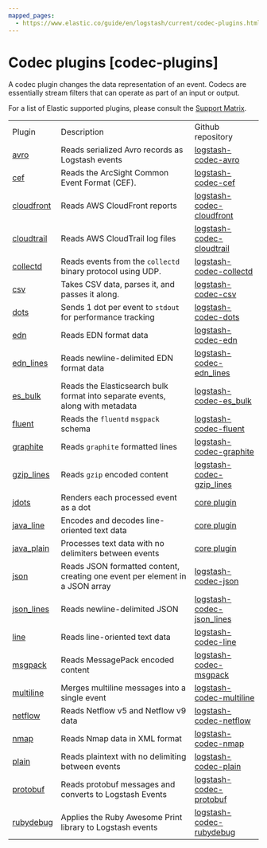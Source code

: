 ```yaml
---
mapped_pages:
  - https://www.elastic.co/guide/en/logstash/current/codec-plugins.html
---
```


# Codec plugins [codec-plugins]

A codec plugin changes the data representation of an event. 
Codecs are essentially stream filters that can operate as part of an input or output.

For a list of Elastic supported plugins, please consult the [Support Matrix](https://www.elastic.co/support/matrix#show_logstash_plugins).

|     |     |     |
| --- | --- | --- |
| Plugin | Description | Github repository |
| [avro](plugins-codecs-avro.md) | Reads serialized Avro records as Logstash events | [logstash-codec-avro](https://github.com/logstash-plugins/logstash-codec-avro) |
| [cef](plugins-codecs-cef.md) | Reads the ArcSight Common Event Format (CEF). | [logstash-codec-cef](https://github.com/logstash-plugins/logstash-codec-cef) |
| [cloudfront](plugins-codecs-cloudfront.md) | Reads AWS CloudFront reports | [logstash-codec-cloudfront](https://github.com/logstash-plugins/logstash-codec-cloudfront) |
| [cloudtrail](plugins-codecs-cloudtrail.md) | Reads AWS CloudTrail log files | [logstash-codec-cloudtrail](https://github.com/logstash-plugins/logstash-codec-cloudtrail) |
| [collectd](plugins-codecs-collectd.md) | Reads events from the `collectd` binary protocol using UDP. | [logstash-codec-collectd](https://github.com/logstash-plugins/logstash-codec-collectd) |
| [csv](plugins-codecs-csv.md) | Takes CSV data, parses it, and passes it along. | [logstash-codec-csv](https://github.com/logstash-plugins/logstash-codec-csv) |
| [dots](plugins-codecs-dots.md) | Sends 1 dot per event to `stdout` for performance tracking | [logstash-codec-dots](https://github.com/logstash-plugins/logstash-codec-dots) |
| [edn](plugins-codecs-edn.md) | Reads EDN format data | [logstash-codec-edn](https://github.com/logstash-plugins/logstash-codec-edn) |
| [edn_lines](plugins-codecs-edn_lines.md) | Reads newline-delimited EDN format data | [logstash-codec-edn_lines](https://github.com/logstash-plugins/logstash-codec-edn_lines) |
| [es_bulk](plugins-codecs-es_bulk.md) | Reads the Elasticsearch bulk format into separate events, along with metadata | [logstash-codec-es_bulk](https://github.com/logstash-plugins/logstash-codec-es_bulk) |
| [fluent](plugins-codecs-fluent.md) | Reads the `fluentd` `msgpack` schema | [logstash-codec-fluent](https://github.com/logstash-plugins/logstash-codec-fluent) |
| [graphite](plugins-codecs-graphite.md) | Reads `graphite` formatted lines | [logstash-codec-graphite](https://github.com/logstash-plugins/logstash-codec-graphite) |
| [gzip_lines](plugins-codecs-gzip_lines.md) | Reads `gzip` encoded content | [logstash-codec-gzip_lines](https://github.com/logstash-plugins/logstash-codec-gzip_lines) |
| [jdots](plugins-codecs-jdots.md) | Renders each processed event as a dot | [core plugin](https://github.com/elastic/logstash/blob/master/logstash-core/src/main/java/org/logstash/plugins/codecs/Dots.java) |
| [java_line](plugins-codecs-java_line.md) | Encodes and decodes line-oriented text data | [core plugin](https://github.com/elastic/logstash/blob/master/logstash-core/src/main/java/org/logstash/plugins/codecs/Line.java) |
| [java_plain](plugins-codecs-java_plain.md) | Processes text data with no delimiters between events | [core plugin](https://github.com/elastic/logstash/blob/master/logstash-core/src/main/java/org/logstash/plugins/codecs/Plain.java) |
| [json](plugins-codecs-json.md) | Reads JSON formatted content, creating one event per element in a JSON array | [logstash-codec-json](https://github.com/logstash-plugins/logstash-codec-json) |
| [json_lines](plugins-codecs-json_lines.md) | Reads newline-delimited JSON | [logstash-codec-json_lines](https://github.com/logstash-plugins/logstash-codec-json_lines) |
| [line](plugins-codecs-line.md) | Reads line-oriented text data | [logstash-codec-line](https://github.com/logstash-plugins/logstash-codec-line) |
| [msgpack](plugins-codecs-msgpack.md) | Reads MessagePack encoded content | [logstash-codec-msgpack](https://github.com/logstash-plugins/logstash-codec-msgpack) |
| [multiline](plugins-codecs-multiline.md) | Merges multiline messages into a single event | [logstash-codec-multiline](https://github.com/logstash-plugins/logstash-codec-multiline) |
| [netflow](plugins-codecs-netflow.md) | Reads Netflow v5 and Netflow v9 data | [logstash-codec-netflow](https://github.com/logstash-plugins/logstash-codec-netflow) |
| [nmap](plugins-codecs-nmap.md) | Reads Nmap data in XML format | [logstash-codec-nmap](https://github.com/logstash-plugins/logstash-codec-nmap) |
| [plain](plugins-codecs-plain.md) | Reads plaintext with no delimiting between events | [logstash-codec-plain](https://github.com/logstash-plugins/logstash-codec-plain) |
| [protobuf](plugins-codecs-protobuf.md) | Reads protobuf messages and converts to Logstash Events | [logstash-codec-protobuf](https://github.com/logstash-plugins/logstash-codec-protobuf) |
| [rubydebug](plugins-codecs-rubydebug.md) | Applies the Ruby Awesome Print library to Logstash events | [logstash-codec-rubydebug](https://github.com/logstash-plugins/logstash-codec-rubydebug) |



























